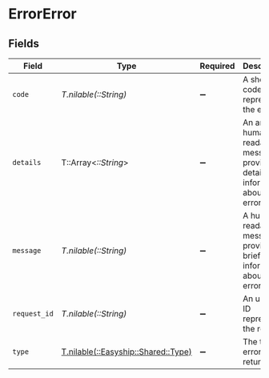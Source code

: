 # ErrorError


## Fields

| Field                                                                               | Type                                                                                | Required                                                                            | Description                                                                         |
| ----------------------------------------------------------------------------------- | ----------------------------------------------------------------------------------- | ----------------------------------------------------------------------------------- | ----------------------------------------------------------------------------------- |
| `code`                                                                              | *T.nilable(::String)*                                                               | :heavy_minus_sign:                                                                  | A short code that represents the error.                                             |
| `details`                                                                           | T::Array<*::String*>                                                                | :heavy_minus_sign:                                                                  | An array of human-readable messages providing detailed information about the error. |
| `message`                                                                           | *T.nilable(::String)*                                                               | :heavy_minus_sign:                                                                  | A human-readable message providing brief information about the error.               |
| `request_id`                                                                        | *T.nilable(::String)*                                                               | :heavy_minus_sign:                                                                  | An unique ID represent the request.                                                 |
| `type`                                                                              | [T.nilable(::Easyship::Shared::Type)](../../models/shared/type.md)                  | :heavy_minus_sign:                                                                  | The type of error returned.                                                         |